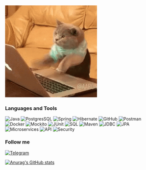 ![Header](https://github.com/mynameisSergey/mynameisSergey/blob/main/assets/%D0%BA%D0%B8%D1%81%D0%B0.gif) 




### Languages and Tools
![Java](https://img.shields.io/badge/-Java-red?style=for-the-badge&logo=java)
![PostgresSQL](https://img.shields.io/badge/-PostgreSQL-yellowgreen?style=for-the-badge&logo=PostgreSQL&logoColor=blue)
![Spring](https://img.shields.io/badge/-Spring-grey?style=for-the-badge&logo=Spring)
![Hibernate](https://img.shields.io/badge/-Hibernate-informational?style=for-the-badge&logo=Hibernate)
![GitHub](https://img.shields.io/badge/-GitHub-lightgray?style=for-the-badge&logo=GitHub&logoColor=black)
![Postman](https://img.shields.io/badge/-Postman-critical?style=for-the-badge&logo=Postman&logoColor=orange)
![Docker](https://img.shields.io/badge/-Docker-blue?style=for-the-badge&logo=docker)
![Mockito](https://img.shields.io/badge/-Mockito-inactive?style=for-the-badge&logo=Mockito)
![JUnit](https://img.shields.io/badge/-JUnit-aqua?style=for-the-badge&logo=Junit)
![SQL](https://img.shields.io/badge/-SQL-orange?style=for-the-badge&logo=Sql)
![Maven](https://img.shields.io/badge/-Maven-blue?style=for-the-badge&logo=Maven)
![JDBC](https://img.shields.io/badge/-JDBC-red?style=for-the-badge&logo=JDBC)
![JPA](https://img.shields.io/badge/-JPA-yellowgreen?style=for-the-badge&logo=JPA&logoColor=blue)
![Microservices](https://img.shields.io/badge/-Microservices-grey?style=for-the-badge&logo=Microservices)
![API](https://img.shields.io/badge/-API-informational?style=for-the-badge&logo=API)
![Security](https://img.shields.io/badge/-Security-red?style=for-the-badge&logo=Security)

### Follow me
[![Telegram](https://img.shields.io/badge/-Telegram-blue?style=for-the-badge&logo=Telegram)](https://t.me/YAKSS9)


[![Anurag's GitHub stats](https://github-readme-stats.vercel.app/api?username=mynameisSergey&hide=stars,contribs)](https://github.com/anuraghazra/github-readme-stats)
